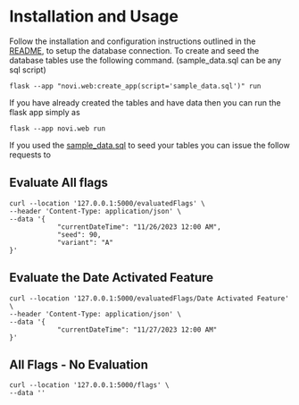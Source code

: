 # Installation and Usage

Follow the installation and configuration instructions outlined in the [README](../../../README.md), to setup
the database connection. 
To create and seed the database tables use the following command. (sample_data.sql can be any sql script)
```commandline
flask --app "novi.web:create_app(script='sample_data.sql')" run
```
If you have already created the tables and have data then you can run the flask app simply as
```commandline
flask --app novi.web run
```
If you used the [sample_data.sql](../../../sample_data.sql) to seed your tables you can issue the follow requests to 
## Evaluate All flags
```commandline
curl --location '127.0.0.1:5000/evaluatedFlags' \
--header 'Content-Type: application/json' \
--data '{
            "currentDateTime": "11/26/2023 12:00 AM",
            "seed": 90,
            "variant": "A"
}'
```

## Evaluate the Date Activated Feature
```commandline
curl --location '127.0.0.1:5000/evaluatedFlags/Date Activated Feature' \
--header 'Content-Type: application/json' \
--data '{
            "currentDateTime": "11/27/2023 12:00 AM"
}'
```
## All Flags - No Evaluation
```commandline
curl --location '127.0.0.1:5000/flags' \
--data ''
```